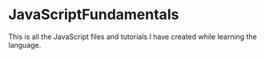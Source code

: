 # JavaScriptFundamentals

This is all the JavaScript files and tutorials I have created while learning the language.
